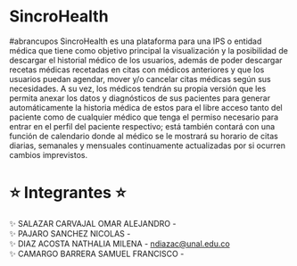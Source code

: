 #  SincroHealth
#abrancupos
SincroHealth es una plataforma para una IPS o entidad médica que tiene como objetivo principal la visualización y la posibilidad de descargar el historial médico de los usuarios, además de poder descargar recetas médicas recetadas en citas con médicos anteriores y que los usuarios puedan agendar, mover y/o cancelar citas médicas según sus necesidades. A su vez, los médicos tendrán su propia versión que les permita anexar los datos y diagnósticos de sus pacientes para generar automáticamente la historia médica de estos para el libre acceso tanto del paciente como de cualquier médico que tenga el permiso necesario para entrar en el perfil del paciente respectivo; está también contará con una función de calendario donde al médico se le mostrará su horario de citas diarias, semanales y mensuales continuamente actualizadas por si ocurren cambios imprevistos.

# ⭐ Integrantes ⭐
✨ SALAZAR CARVAJAL OMAR ALEJANDRO -  
✨ PAJARO SANCHEZ NICOLAS -  
✨ DIAZ ACOSTA NATHALIA MILENA - ndiazac@unal.edu.co  
✨ CAMARGO BARRERA SAMUEL FRANCISCO -  
